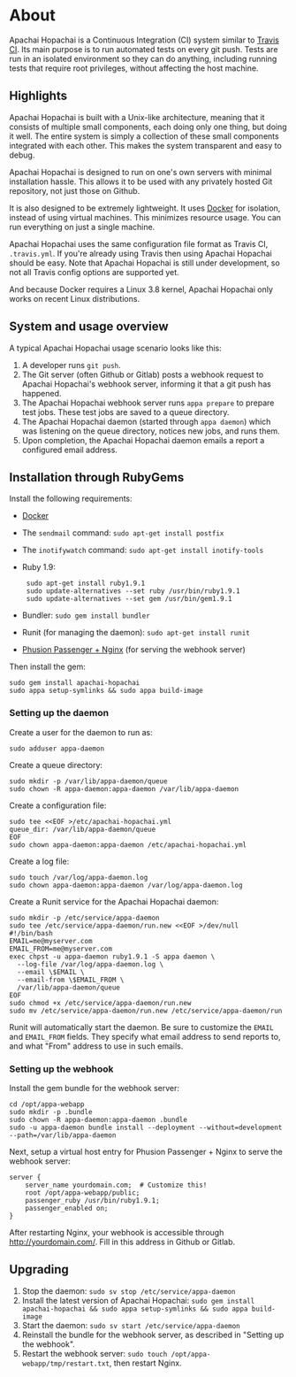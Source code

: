 # About

Apachai Hopachai is a Continuous Integration (CI) system similar to [Travis CI](https://travis-ci.org/). Its main purpose is to run automated tests on every git push. Tests are run in an isolated environment so they can do anything, including running tests that require root privileges, without affecting the host machine.

## Highlights

Apachai Hopachai is built with a Unix-like architecture, meaning that it consists of multiple small components, each doing only one thing, but doing it well. The entire system is simply a collection of these small components integrated with each other. This makes the system transparent and easy to debug.

Apachai Hopachai is designed to run on one's own servers with minimal installation hassle. This allows it to be used with any privately hosted Git repository, not just those on Github.

It is also designed to be extremely lightweight. It uses [Docker](http://www.docker.io/) for isolation, instead of using virtual machines. This minimizes resource usage. You can run everything on just a single machine.

Apachai Hopachai uses the same configuration file format as Travis CI, `.travis.yml`. If you're already using Travis then using Apachai Hopachai should be easy. Note that Apachai Hopachai is still under development, so not all Travis config options are supported yet.

And because Docker requires a Linux 3.8 kernel, Apachai Hopachai only works on recent Linux distributions.

## System and usage overview

A typical Apachai Hopachai usage scenario looks like this:

 1. A developer runs `git push`.
 2. The Git server (often Github or Gitlab) posts a webhook request to Apachai Hopachai's webhook server, informing it that a git push has happened.
 3. The Apachai Hopachai webhook server runs `appa prepare` to prepare test jobs. These test jobs are saved to a queue directory.
 4. The Apachai Hopachai daemon (started through `appa daemon`) which was listening on the queue directory, notices new jobs, and runs them.
 5. Upon completion, the Apachai Hopachai daemon emails a report a configured email address.

## Installation through RubyGems

Install the following requirements:

 * [Docker](http://www.docker.io/gettingstarted/)
 * The `sendmail` command: `sudo apt-get install postfix`
 * The `inotifywatch` command: `sudo apt-get install inotify-tools`
 * Ruby 1.9:

        sudo apt-get install ruby1.9.1
        sudo update-alternatives --set ruby /usr/bin/ruby1.9.1
        sudo update-alternatives --set gem /usr/bin/gem1.9.1
 * Bundler: `sudo gem install bundler`
 * Runit (for managing the daemon): `sudo apt-get install runit`
 * [Phusion Passenger + Nginx](https://www.phusionpassenger.com/) (for serving the webhook server)

Then install the gem:

    sudo gem install apachai-hopachai
    sudo appa setup-symlinks && sudo appa build-image

### Setting up the daemon

Create a user for the daemon to run as:

    sudo adduser appa-daemon

Create a queue directory:

    sudo mkdir -p /var/lib/appa-daemon/queue
    sudo chown -R appa-daemon:appa-daemon /var/lib/appa-daemon

Create a configuration file:

    sudo tee <<EOF >/etc/apachai-hopachai.yml
    queue_dir: /var/lib/appa-daemon/queue
    EOF
    sudo chown appa-daemon:appa-daemon /etc/apachai-hopachai.yml

Create a log file:

    sudo touch /var/log/appa-daemon.log
    sudo chown appa-daemon:appa-daemon /var/log/appa-daemon.log

Create a Runit service for the Apachai Hopachai daemon:

    sudo mkdir -p /etc/service/appa-daemon
    sudo tee /etc/service/appa-daemon/run.new <<EOF >/dev/null
    #!/bin/bash
    EMAIL=me@myserver.com
    EMAIL_FROM=me@myserver.com
    exec chpst -u appa-daemon ruby1.9.1 -S appa daemon \
      --log-file /var/log/appa-daemon.log \
      --email \$EMAIL \
      --email-from \$EMAIL_FROM \
      /var/lib/appa-daemon/queue
    EOF
    sudo chmod +x /etc/service/appa-daemon/run.new
    sudo mv /etc/service/appa-daemon/run.new /etc/service/appa-daemon/run

Runit will automatically start the daemon. Be sure to customize the `EMAIL` and `EMAIL_FROM` fields. They specify what email address to send reports to, and what "From" address to use in such emails.

### Setting up the webhook

Install the gem bundle for the webhook server:

    cd /opt/appa-webapp
    sudo mkdir -p .bundle
    sudo chown -R appa-daemon:appa-daemon .bundle
    sudo -u appa-daemon bundle install --deployment --without=development --path=/var/lib/appa-daemon

Next, setup a virtual host entry for Phusion Passenger + Nginx to serve the webhook server:

    server {
        server_name yourdomain.com;  # Customize this!
        root /opt/appa-webapp/public;
        passenger_ruby /usr/bin/ruby1.9.1;
        passenger_enabled on;
    }

After restarting Nginx, your webhook is accessible through http://yourdomain.com/. Fill in this address in Github or Gitlab.

## Upgrading

 1. Stop the daemon: `sudo sv stop /etc/service/appa-daemon`
 2. Install the latest version of Apachai Hopachai: `sudo gem install apachai-hopachai && sudo appa setup-symlinks && sudo appa build-image`
 3. Start the daemon: `sudo sv start /etc/service/appa-daemon`
 4. Reinstall the bundle for the webhook server, as described in "Setting up the webhook".
 5. Restart the webhook server: `sudo touch /opt/appa-webapp/tmp/restart.txt`, then restart Nginx.
